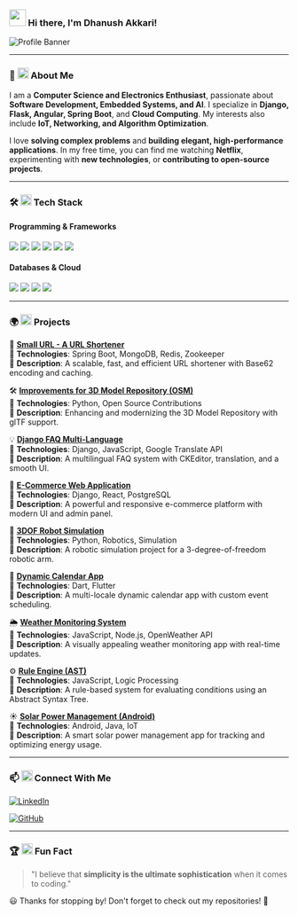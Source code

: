 ### <img src="https://em-content.zobj.net/source/microsoft-teams/363/waving-hand_1f44b.png" width="30px"> Hi there, I'm **Dhanush Akkari**!

![Profile Banner](https://source.unsplash.com/1600x400/?technology,abstract)

---

### 🚀 <img src="https://em-content.zobj.net/source/microsoft-teams/363/rocket_1f680.png" width="20px"> About Me

I am a **Computer Science and Electronics Enthusiast**, passionate about **Software Development, Embedded Systems, and AI**. I specialize in **Django, Flask, Angular, Spring Boot**, and **Cloud Computing**. My interests also include **IoT, Networking, and Algorithm Optimization**.

I love **solving complex problems** and **building elegant, high-performance applications**. In my free time, you can find me watching **Netflix**, experimenting with **new technologies**, or **contributing to open-source projects**.

---

### 🛠 <img src="https://em-content.zobj.net/source/microsoft-teams/363/hammer-and-wrench_1f6e0.png" width="20px"> Tech Stack

#### **Programming & Frameworks**
<p align="left">
  <img src="https://img.shields.io/badge/Python-3776AB?style=for-the-badge&logo=python&logoColor=white">
  <img src="https://img.shields.io/badge/Java-007396?style=for-the-badge&logo=java&logoColor=white">
  <img src="https://img.shields.io/badge/Spring_Boot-6DB33F?style=for-the-badge&logo=springboot&logoColor=white">
  <img src="https://img.shields.io/badge/Django-092E20?style=for-the-badge&logo=django&logoColor=white">
  <img src="https://img.shields.io/badge/Flask-000000?style=for-the-badge&logo=flask&logoColor=white">
  <img src="https://img.shields.io/badge/Angular-DD0031?style=for-the-badge&logo=angular&logoColor=white">
</p>

#### **Databases & Cloud**
<p align="left">
  <img src="https://img.shields.io/badge/MongoDB-47A248?style=for-the-badge&logo=mongodb&logoColor=white">
  <img src="https://img.shields.io/badge/PostgreSQL-336791?style=for-the-badge&logo=postgresql&logoColor=white">
  <img src="https://img.shields.io/badge/Redis-DC382D?style=for-the-badge&logo=redis&logoColor=white">
  <img src="https://img.shields.io/badge/AWS-232F3E?style=for-the-badge&logo=amazonaws&logoColor=white">
</p>

---

### 🌍 <img src="https://em-content.zobj.net/source/microsoft-teams/363/globe-showing-americas_1f30e.png" width="20px"> Projects

🚀 **[Small URL - A URL Shortener](https://github.com/dhanushakkari/smallurl-spring)**  
🔗 **Technologies**: Spring Boot, MongoDB, Redis, Zookeeper  
📌 **Description**: A scalable, fast, and efficient URL shortener with Base62 encoding and caching.

🛠 **[Improvements for 3D Model Repository (OSM)](https://github.com/dhanushakkari/improvements-3dmr-osm)**  
🔗 **Technologies**: Python, Open Source Contributions  
📌 **Description**: Enhancing and modernizing the 3D Model Repository with glTF support.

💡 **[Django FAQ Multi-Language](https://github.com/dhanushakkari/django-faq-multi-lang)**  
🔗 **Technologies**: Django, JavaScript, Google Translate API  
📌 **Description**: A multilingual FAQ system with CKEditor, translation, and a smooth UI.

🛒 **[E-Commerce Web Application](https://github.com/dhanushakkari/e-commerce-webapp)**  
🔗 **Technologies**: Django, React, PostgreSQL  
📌 **Description**: A powerful and responsive e-commerce platform with modern UI and admin panel.

🤖 **[3DOF Robot Simulation](https://github.com/dhanushakkari/3Dof-Robot-in-ROS)**  
🔗 **Technologies**: Python, Robotics, Simulation  
📌 **Description**: A robotic simulation project for a 3-degree-of-freedom robotic arm.

📆 **[Dynamic Calendar App](https://github.com/dhanushakkari/locale-Dynamic-CalendarApp)**  
🔗 **Technologies**: Dart, Flutter  
📌 **Description**: A multi-locale dynamic calendar app with custom event scheduling.

🌦 **[Weather Monitoring System](https://github.com/dhanushakkari/weather-monitoring-system)**  
🔗 **Technologies**: JavaScript, Node.js, OpenWeather API  
📌 **Description**: A visually appealing weather monitoring app with real-time updates.

⚙️ **[Rule Engine (AST)](https://github.com/dhanushakkari/rule-engine-AST)**  
🔗 **Technologies**: JavaScript, Logic Processing  
📌 **Description**: A rule-based system for evaluating conditions using an Abstract Syntax Tree.

☀️ **[Solar Power Management (Android)](https://github.com/dhanushakkari/solar-power-management-andoid)**  
🔗 **Technologies**: Android, Java, IoT  
📌 **Description**: A smart solar power management app for tracking and optimizing energy usage.

---

### 📫 <img src="https://em-content.zobj.net/source/microsoft-teams/363/envelope_2709-fe0f.png" width="20px"> Connect With Me

[![LinkedIn](https://img.shields.io/badge/LinkedIn-Dhanush_Akkari-blue?style=for-the-badge&logo=linkedin)](https://www.linkedin.com/in/dhanushakkari)

[![GitHub](https://img.shields.io/badge/GitHub-Dhanush_Akkari-black?style=for-the-badge&logo=github)](https://github.com/dhanushakkari)

---

### 🏆 <img src="https://em-content.zobj.net/source/microsoft-teams/363/trophy_1f3c6.png" width="20px"> Fun Fact

> "I believe that **simplicity is the ultimate sophistication** when it comes to coding."

😃 Thanks for stopping by! Don't forget to check out my repositories! 🚀
